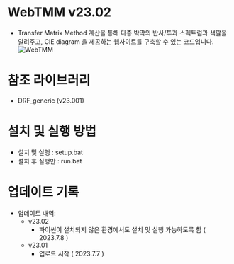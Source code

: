 # WebTMM v23.02
- Transfer Matrix Method 계산을 통해 다층 박막의 반사/투과 스펙트럼과 색깔을 알려주고,
CIE diagram 을 제공하는 웹사이트를 구축할 수 있는 코드입니다.
![WebTMM](https://github.com/active0831/comphy/assets/91447903/648f897c-dd28-447a-94fc-bfab21b37dcc)

# 참조 라이브러리
  - DRF_generic (v23.001)

# 설치 및 실행 방법
 - 설치 및 실행 : setup.bat
 - 설치 후 실행만 : run.bat

# 업데이트 기록
- 업데이트 내역: 
  - v23.02
    - 파이썬이 설치되지 않은 환경에서도 설치 및 실행 가능하도록 함 ( 2023.7.8 )
  - v23.01
    - 업로드 시작 ( 2023.7.7 )
